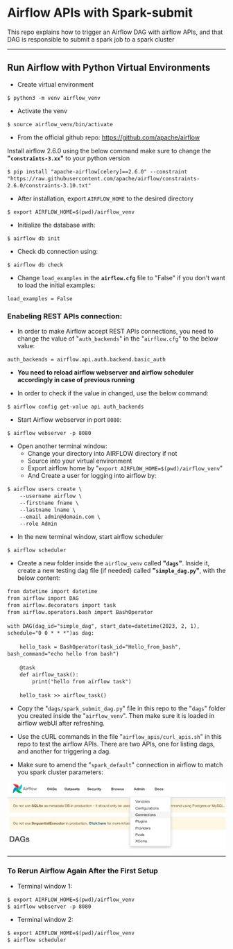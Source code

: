 # Airflow APIs with Spark-submit
This repo explains how to trigger an Airflow DAG with airflow APIs, and that DAG is responsible to submit a spark job to a spark cluster

***

## Run Airflow with Python Virtual Environments

* Create virtual environment
```
$ python3 -m venv airflow_venv
```

* Activate the venv
```
$ source airflow_venv/bin/activate
```

* From the official github repo:
https://github.com/apache/airflow

Install airflow 2.6.0 using the below command
make sure to change the **"`constraints-3.xx`"** to your python version
```
$ pip install "apache-airflow[celery]==2.6.0" --constraint "https://raw.githubusercontent.com/apache/airflow/constraints-2.6.0/constraints-3.10.txt"
 ```

* After installation, export `AIRFLOW_HOME` to the desired directory
```
$ export AIRFLOW_HOME=$(pwd)/airflow_venv
```

* Initialize the database with:
```
$ airflow db init
```

* Check db connection using:
```
$ airflow db check
```

* Change `load_examples` in the **`airflow.cfg`** file to "False" if you don't want to load the initial examples:
```
load_examples = False
```

### **Enabeling REST APIs connection:**
* In order to make Airflow accept REST APIs connections, you need to change the value of "`auth_backends`" in the "`airflow.cfg`" to the below value:

```
auth_backends = airflow.api.auth.backend.basic_auth
```
* **You need to reload airflow webserver and airflow scheduler accordingly in case of previous running**

* In order to check if the value in changed, use the below command:
```
$ airflow config get-value api auth_backends
```

* Start Airflow webserver in port `8080`:
```
$ airflow webserver -p 8080
```

* Open another terminal window: 
    * Change your directory into AIRFLOW directory if not
    * Source into your virtual environment
    * Export airflow home by "`export AIRFLOW_HOME=$(pwd)/airflow_venv`"
    * And Create a user for logging into airflow by:
```
$ airflow users create \
    --username airflow \
    --firstname fname \
    --lastname lname \
    --email admin@domain.com \
    --role Admin
```

* In the new terminal window, start airflow scheduler
```
$ airflow scheduler
```

* Create a new folder inside the `airflow_venv` called **"`dags`"**. Inside it, create a new testing dag file (if needed) called **"`simple_dag.py`"**, with the below content:
```
from datetime import datetime
from airflow import DAG
from airflow.decorators import task
from airflow.operators.bash import BashOperator

with DAG(dag_id="simple_dag", start_date=datetime(2023, 2, 1), schedule="0 0 * * *")as dag:

    hello_task = BashOperator(task_id="Hello_from_bash", bash_command="echo hello from bash")

    @task
    def airflow_task():
        print("hello from airflow task")

    hello_task >> airflow_task()
```

* Copy the "`dags/spark_submit_dag.py`" file in this repo to the "`dags`" folder you created inside the "`airflow_venv`". Then make sure it is loaded in airflow webUI after refreshing.

* Use the cURL commands in the file "`airflow_apis/curl_apis.sh`" in this repo to test the airflow APIs. There are two APIs, one for listing dags, and another for triggering a dag.

* Make sure to amend the "`spark_default`" connection in airflow to match you spark cluster parameters:

![plot](./screenshots/airflow_connections.png)

***
### **To Rerun Airflow Again After the First Setup**
* Terminal window 1:
```
$ export AIRFLOW_HOME=$(pwd)/airflow_venv
$ airflow webserver -p 8080
```
* Terminal window 2:
```
$ export AIRFLOW_HOME=$(pwd)/airflow_venv
$ airflow scheduler
```

